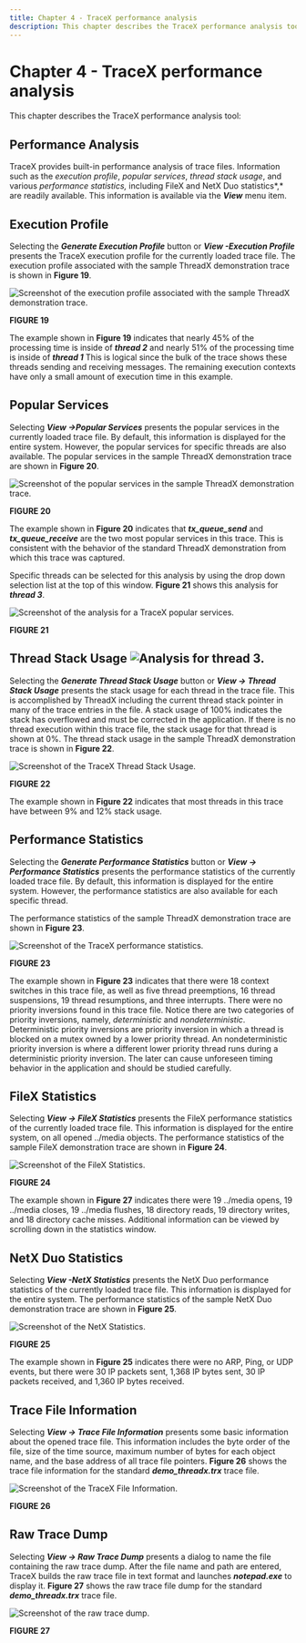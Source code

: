```yaml
---
title: Chapter 4 - TraceX performance analysis
description: This chapter describes the TraceX performance analysis tool. 
---
```


# Chapter 4 - TraceX performance analysis

This chapter describes the TraceX performance analysis tool:

## Performance Analysis

TraceX provides built-in performance analysis of trace files. Information such as the *execution profile*, *popular services*, *thread stack usage*, and various *performance statistics,* including FileX and NetX Duo statistics*,* are readily available. This information is available via the ***View*** menu item. 


## Execution Profile

Selecting the ***Generate Execution Profile*** button or ***View -Execution Profile*** presents the TraceX execution profile for the currently loaded trace file. The execution profile associated with the sample ThreadX demonstration trace is shown in **Figure 19**.

![Screenshot of the execution profile associated with the sample ThreadX demonstration trace.](./media/user-guide/execution_profile.png)

**FIGURE 19**

The example shown in **Figure 19** indicates that nearly 45% of the processing time is inside of ***thread 2*** and nearly 51% of the processing time is inside of ***thread 1*** This is logical since the bulk of the trace shows these threads sending and receiving messages. The remaining execution contexts have only a small amount of execution time in this example.

## Popular Services

Selecting ***View ->Popular Services*** presents the popular services in the currently loaded trace file. By default, this information is displayed for the entire system. However, the popular services for specific threads are also available. The popular services in the sample ThreadX demonstration trace are shown in **Figure 20**.

![Screenshot of the popular services in the sample ThreadX demonstration trace.](./media/user-guide/popular_services.png)

**FIGURE 20**

The example shown in **Figure 20** indicates that ***tx_queue_send*** and ***tx_queue_receive*** are the two most popular services in this trace. This is consistent with the behavior of the standard ThreadX demonstration from which this trace was captured.

Specific threads can be selected for this analysis by using the drop down selection list at the top of this window. **Figure 21** shows this analysis for ***thread 3***.

![Screenshot of the analysis for a TraceX popular services.](./media/user-guide/popular_services_thread3.png)

**FIGURE 21**

## Thread Stack Usage ![Analysis for thread 3.](./media/user-guide/screen_shot_17.png)

Selecting the ***Generate Thread Stack Usage*** button or ***View -> Thread Stack Usage*** presents the stack usage for each thread in the trace file. This is accomplished by ThreadX including the current thread stack pointer in many of the trace entries in the file. A stack usage of 100% indicates the stack has overflowed and must be corrected in the application. If there is no thread execution within this trace file, the stack usage for that thread is shown at 0%. The thread stack usage in the sample ThreadX demonstration trace is shown in **Figure 22**.

![Screenshot of the TraceX Thread Stack Usage.](./media/user-guide/thread_stack_usage.png)

**FIGURE 22**

The example shown in **Figure 22** indicates that most threads in this trace have between 9% and 12% stack usage.

## Performance Statistics

Selecting the ***Generate Performance Statistics*** button or ***View -> Performance Statistics*** presents the performance statistics of the currently loaded trace file. By default, this information is displayed for the entire system. However, the performance statistics are also available for each specific thread.

The performance statistics of the sample ThreadX demonstration trace are shown in **Figure 23**.

![Screenshot of the TraceX performance statistics.](./media/user-guide/performance_statistics.png)

**FIGURE 23**

The example shown in **Figure 23** indicates that there were 18 context switches in this trace file, as well as five thread preemptions, 16 thread suspensions, 19 thread resumptions, and three interrupts. There were no priority inversions found in this trace file. Notice there are two categories of priority inversions, namely, *deterministic* and *nondeterministic*. Deterministic priority inversions are priority inversion in which a thread is blocked on a mutex owned by a lower priority thread. An nondeterministic priority inversion is where a different lower priority thread runs during a deterministic priority inversion. The later can cause unforeseen timing behavior in the application and should be studied carefully.

## FileX Statistics

Selecting ***View -> FileX Statistics*** presents the FileX performance statistics of the currently loaded trace file. This information is displayed for the entire system, on all opened ../media objects. The performance statistics of the sample FileX demonstration trace are shown in **Figure 24**.

![Screenshot of the FileX Statistics.](./media/user-guide/filex_statistics.png)

**FIGURE 24**

The example shown in **Figure 27** indicates there were 19 ../media opens, 19 ../media closes, 19 ../media flushes, 18 directory reads, 19 directory writes, and 18 directory cache misses. Additional information can be viewed by scrolling down in the statistics window.

## NetX Duo Statistics

Selecting ***View -NetX Statistics*** presents the NetX Duo performance statistics of the currently loaded trace file. This information is displayed for the entire system. The performance statistics of the sample NetX Duo demonstration trace are shown in **Figure 25**.

![Screenshot of the NetX Statistics.](./media/user-guide/netx_statistics.png)

**FIGURE 25**

The example shown in **Figure 25** indicates there were no ARP, Ping, or UDP events, but there were 30 IP packets sent, 1,368 IP bytes sent, 30 IP packets received, and 1,360 IP bytes received.

## Trace File Information

Selecting ***View -> Trace File Information*** presents some basic information about the opened trace file. This information includes the byte order of the file, size of the time source, maximum number of bytes for each object name, and the base address of all trace file pointers. **Figure 26** shows the trace file information for the standard ***demo_threadx.trx*** trace file.

![Screenshot of the TraceX File Information.](./media/user-guide/trace_file_info.png)

**FIGURE 26**

## Raw Trace Dump

Selecting ***View -> Raw Trace Dump*** presents a dialog to name the file containing the raw trace dump. After the file name and path are entered, TraceX builds the raw trace file in text format and launches ***notepad.exe*** to display it. **Figure 27** shows the raw trace file dump for the standard ***demo_threadx.trx*** trace file.

![Screenshot of the raw trace dump.](./media/user-guide/raw_trace_dump.png)

**FIGURE 27**
